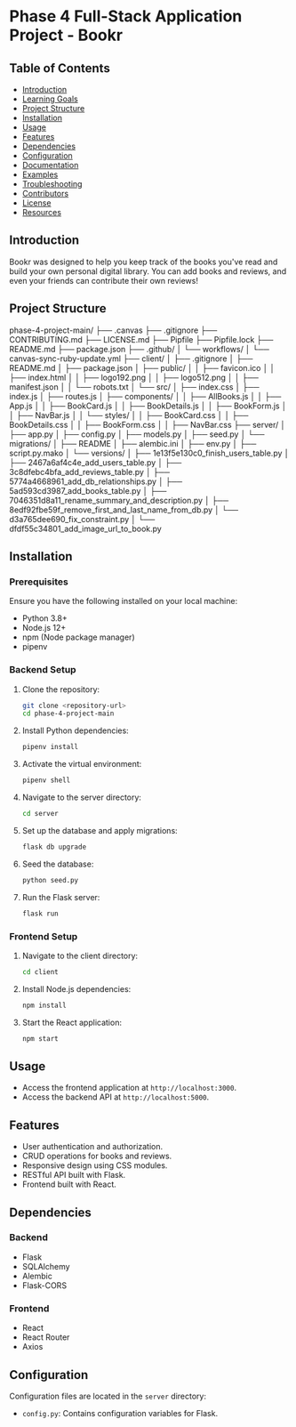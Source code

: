 # Phase 4 Full-Stack Application Project - Bookr

## Table of Contents

- [Introduction](#introduction)
- [Learning Goals](#learning-goals)
- [Project Structure](#project-structure)
- [Installation](#installation)
- [Usage](#usage)
- [Features](#features)
- [Dependencies](#dependencies)
- [Configuration](#configuration)
- [Documentation](#documentation)
- [Examples](#examples)
- [Troubleshooting](#troubleshooting)
- [Contributors](#contributors)
- [License](#license)
- [Resources](#resources)

## Introduction

Bookr was designed to help you keep track of the books you've read and build your own personal digital library. You can add books and reviews, and even your friends can contribute their own reviews!

## Project Structure
phase-4-project-main/
├── .canvas
├── .gitignore
├── CONTRIBUTING.md
├── LICENSE.md
├── Pipfile
├── Pipfile.lock
├── README.md
├── package.json
├── .github/
│ └── workflows/
│ └── canvas-sync-ruby-update.yml
├── client/
│ ├── .gitignore
│ ├── README.md
│ ├── package.json
│ ├── public/
│ │ ├── favicon.ico
│ │ ├── index.html
│ │ ├── logo192.png
│ │ ├── logo512.png
│ │ ├── manifest.json
│ │ └── robots.txt
│ └── src/
│ ├── index.css
│ ├── index.js
│ ├── routes.js
│ ├── components/
│ │ ├── AllBooks.js
│ │ ├── App.js
│ │ ├── BookCard.js
│ │ ├── BookDetails.js
│ │ ├── BookForm.js
│ │ ├── NavBar.js
│ │ └── styles/
│ │ ├── BookCard.css
│ │ ├── BookDetails.css
│ │ ├── BookForm.css
│ │ ├── NavBar.css
├── server/
│ ├── app.py
│ ├── config.py
│ ├── models.py
│ ├── seed.py
│ └── migrations/
│ ├── README
│ ├── alembic.ini
│ ├── env.py
│ ├── script.py.mako
│ └── versions/
│ ├── 1e13f5e130c0_finish_users_table.py
│ ├── 2467a6af4c4e_add_users_table.py
│ ├── 3c8dfebc4bfa_add_reviews_table.py
│ ├── 5774a4668961_add_db_relationships.py
│ ├── 5ad593cd3987_add_books_table.py
│ ├── 7046351d8a11_rename_summary_and_description.py
│ ├── 8edf92fbe59f_remove_first_and_last_name_from_db.py
│ └── d3a765dee690_fix_constraint.py
│ └── dfdf55c34801_add_image_url_to_book.py


## Installation

### Prerequisites

Ensure you have the following installed on your local machine:

- Python 3.8+
- Node.js 12+
- npm (Node package manager)
- pipenv

### Backend Setup

1. Clone the repository:

    ```sh
    git clone <repository-url>
    cd phase-4-project-main
    ```

2. Install Python dependencies:

    ```sh
    pipenv install
    ```

3. Activate the virtual environment:

    ```sh
    pipenv shell
    ```

4. Navigate to the server directory:

    ```sh
    cd server
    ```

5. Set up the database and apply migrations:

    ```sh
    flask db upgrade
    ```

6. Seed the database:

    ```sh
    python seed.py
    ```

7. Run the Flask server:

    ```sh
    flask run
    ```

### Frontend Setup

1. Navigate to the client directory:

    ```sh
    cd client
    ```

2. Install Node.js dependencies:

    ```sh
    npm install
    ```

3. Start the React application:

    ```sh
    npm start
    ```

## Usage

- Access the frontend application at `http://localhost:3000`.
- Access the backend API at `http://localhost:5000`.

## Features

- User authentication and authorization.
- CRUD operations for books and reviews.
- Responsive design using CSS modules.
- RESTful API built with Flask.
- Frontend built with React.

## Dependencies

### Backend

- Flask
- SQLAlchemy
- Alembic
- Flask-CORS

### Frontend

- React
- React Router
- Axios

## Configuration

Configuration files are located in the `server` directory:

- `config.py`: Contains configuration variables for Flask.
